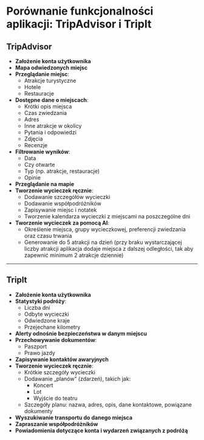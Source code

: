 # Porównanie funkcjonalności aplikacji: TripAdvisor i TripIt

## TripAdvisor

- **Założenie konta użytkownika**
- **Mapa odwiedzonych miejsc**
- **Przeglądanie miejsc**:
  - Atrakcje turystyczne
  - Hotele
  - Restauracje
- **Dostępne dane o miejscach**:
  - Krótki opis miejsca
  - Czas zwiedzania
  - Adres
  - Inne atrakcje w okolicy
  - Pytania i odpowiedzi
  - Zdjęcia
  - Recenzje
- **Filtrowanie wyników**:
  - Data
  - Czy otwarte
  - Typ (np. atrakcje, restauracje)
  - Opinie
- **Przeglądanie na mapie**
- **Tworzenie wycieczek ręcznie**:
  - Dodawanie szczegółów wycieczki
  - Dodawanie współpodróżników
  - Zapisywanie miejsc i notatek
  - Tworzenie kalendarza wycieczki z miejscami na poszczególne dni
- **Tworzenie wycieczek za pomocą AI**:
  - Określenie miejsca, grupy wycieczkowej, preferencji zwiedzania oraz czasu trwania
  - Generowanie do 5 atrakcji na dzień (przy braku wystarczającej liczby atrakcji aplikacja dodaje miejsca z dalszej odległości, tak aby zapewnić minimum 2 atrakcje dziennie)

---

## TripIt

- **Założenie konta użytkownika**
- **Statystyki podróży**:
  - Liczba dni
  - Odbyte wycieczki
  - Odwiedzone kraje
  - Przejechane kilometry
- **Alerty odnośnie bezpieczeństwa w danym miejscu**
- **Przechowywanie dokumentów**:
  - Paszport
  - Prawo jazdy
- **Zapisywanie kontaktów awaryjnych**
- **Tworzenie wycieczek ręcznie**:
  - Krótkie szczegóły wycieczki
  - Dodawanie „planów” (zdarzeń), takich jak:
    - Koncert
    - Lot
    - Wyjście do teatru
  - Szczegóły planu: nazwa, adres, opis, dane kontaktowe, powiązane dokumenty
- **Wyszukiwanie transportu do danego miejsca**
- **Zapraszanie współpodróżników**
- **Powiadomienia dotyczące konta i wydarzeń związanych z podróżą**
